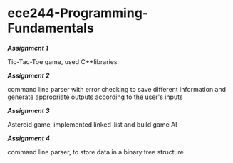 # ece244-Programming-Fundamentals

_**Assignment 1**_

Tic-Tac-Toe game, used C++libraries

_**Assignment 2**_

command line parser with error checking to save different information and generate appropriate outputs according to the user's inputs

_**Assignment 3**_

Asteroid game, implemented linked-list and build game AI

_**Assignment 4**_

command line parser, to store data in a binary tree structure



